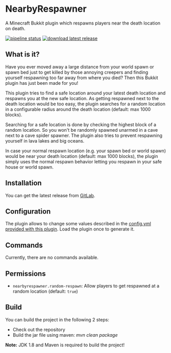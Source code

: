 # NearbyRespawner

A Minecraft Bukkit plugin which respawns players near the death location on death.

[![pipeline status](https://gitlab.com/Programie/NearbyRespawner/badges/master/pipeline.svg)](https://gitlab.com/Programie/NearbyRespawner/commits/master)
[![download latest release](https://img.shields.io/badge/download-latest-blue.svg)](https://gitlab.com/Programie/NearbyRespawner/-/jobs/artifacts/master/raw/target/NearbyRespawner.jar?job=release)

## What is it?

Have you ever moved away a large distance from your world spawn or spawn bed just to get killed by those annoying creepers and finding yourself respawning too far away from where you died? Then this Bukkit plugin has just been made for you!

This plugin tries to find a safe location around your latest death location and respawns you at the new safe location. As getting respawned next to the death location would be too easy, the plugin searches for a random location in a configurable radius around the death location (default: max 1000 blocks).

Searching for a safe location is done by checking the highest block of a random location. So you won't be randomly spawned unarmed in a cave next to a cave spider spawner. The plugin also tries to prevent respawning yourself in lava lakes and big oceans.

In case your normal respawn location (e.g. your spawn bed or world spawn) would be near your death location (default: max 1000 blocks), the plugin simply uses the normal respawn behavior letting you respawn in your safe house or world spawn.

## Installation

You can get the latest release from [GitLab](https://gitlab.com/Programie/NearbyRespawner/-/jobs/artifacts/master/raw/target/NearbyRespawner.jar?job=release).

## Configuration

The plugin allows to change some values described in the [config.yml provided with this plugin](src/main/resources/config.yml). Load the plugin once to generate it.

## Commands

Currently, there are no commands available.

## Permissions

* `nearbyrespawner.random-respawn`: Allow players to get respawned at a random location (default: `true`)

## Build

You can build the project in the following 2 steps:

 * Check out the repository
 * Build the jar file using maven: *mvn clean package*

**Note:** JDK 1.8 and Maven is required to build the project!